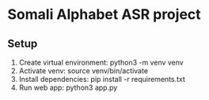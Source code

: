 # Somali Alphabet ASR project

## Setup
1. Create virtual environment: python3 -m venv venv
2. Activate venv: source venv/bin/activate
3. Install dependencies: pip install -r requirements.txt
4. Run web app: python3 app.py
